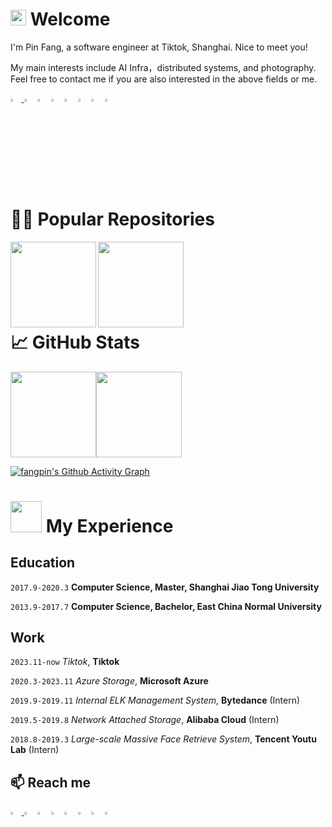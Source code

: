 # <img src="https://media.giphy.com/media/hvRJCLFzcasrR4ia7z/giphy.gif" width="25px"> Welcome
I'm Pin Fang, a software engineer at Tiktok, Shanghai. Nice to meet you!

My main interests include AI Infra，distributed systems, and photography. Feel free to contact me if you are also interested in the above fields or me.

<a href="mailto:fpfangpin@hotmail.com"> <img src="https://img.icons8.com/color/72/ms-outlook.png" width="3.5%"/> </a>
[<img src="https://img.icons8.com/color/48/000000/linkedin.png" width="3.5%"/>](https://www.linkedin.com/in/pinfang/)
[<img src="https://upload.wikimedia.org/wikipedia/commons/8/83/Steam_icon_logo.svg" width="3.5%"/>](https://steamcommunity.com/id/fangpin/)
[<img src="https://img.icons8.com/windows/72/zhihu.png" width="3.5%"/>](https://www.zhihu.com/people/pifan7)
[<img src="https://img.icons8.com/color/2x/weibo.png" width="3.5%"/>](https://weibo.com/2940472741/profile?rightmod=1&wvr=6&mod=personinfo&is_all=1)
[<img src="https://user-images.githubusercontent.com/9050713/39107515-619773e0-46f5-11e8-9fa9-2859816f1c42.png" width="3.5%"/>](https://space.bilibili.com/2922986)
[<img src="https://upload.wikimedia.org/wikipedia/commons/c/c1/XiaohongshuLOGO.png" width="3.5%" />](https://www.xiaohongshu.com/user/profile/5deb3ef10000000001003689)
[<img src="https://lf-douyin-pc-web.douyinstatic.com/obj/douyin-pc-web/ies/douyin_web/media/logo-horizontal-small-dark.04fa81ed0b1d6d5e.svg" width="3.5%" />](https://www.douyin.com/user/MS4wLjABAAAA3S9c4XFHCuFEGIbw9XF9OYUjXfEwM9gYKjFUKlD7Wx0?from_tab_name=main)


<!-- <p  align="center"><img src="https://media.giphy.com/media/SWoSkN6DxTszqIKEqv/giphy.gif" alt="Coder GIF" width="500" height="400"> -->

# 👨‍💻 Popular Repositories
<a align="left" href="https://github.com/fangpin/siamese-pytorch" title="Algorithms"><img align="left" height="137px" src="https://github-readme-stats.vercel.app/api/pin/?username=fangpin&repo=siamese-pytorch&hide_title=true&hide_border=true&layout=compact&langs_count=7&exclude_repo=comp426,Redventures-Movie-Quotes&theme=gotham"></a>
<a align="left" href="https://github.com/fangpin/miniDFS" title="miniDFS"><img align="left" height="137px" src="https://github-readme-stats.vercel.app/api/pin/?username=fangpin&repo=miniDFS&hide_title=true&hide_border=true&layout=compact&langs_count=7&exclude_repo=comp426,Redventures-Movie-Quotes&theme=gotham"></a>
<br/><br/><br/><br/><br/><br/>
<!-- <br/><br/><br/><br/><br/><br/>
<div width="100%" align="center">
  <a align="left" href="https://github.com/zumrudu-anka/Turkce-Heceleme-CPP" title="Turkce-Heceleme-CPP"><img align="left" height="115" src="https://github-readme-stats.vercel.app/api/pin/?username=zumrudu-anka&repo=Turkce-Heceleme-CPP&theme=react&border_color=61dafb&border_radius=10"></a>
  <a align="right" href="https://github.com/zumrudu-anka/CopyMoveForgeryDetectionWithDCT" title="Copy&Move Forgery Detection With DCT"><img align="right" height="115" src="https://github-readme-stats.vercel.app/api/pin/?username=zumrudu-anka&repo=CopyMoveForgeryDetectionWithDCT&theme=react&border_color=61dafb&border_radius=10"></a>
</div>
<br/><br/><br/><br/><br/><br/> -->

# &#x1f4c8; GitHub Stats
<a href="https://github.com/fangpin/fangpin"><img height="137px" src="https://github-readme-stats.vercel.app/api?username=fangpin&show_icons=true&theme=gotham&include_all_commits=true&hide_border=true" /><img height="137px" src="https://github-readme-stats.vercel.app/api/top-langs/?username=fangpin&hide=vim%20script,yasnippet,html,Jupyter%20Notebook,Makefile,Shell,Emacs%20Lisp&hide_title=true&hide_border=true&layout=compact&langs_count=7&exclude_repo=comp426,Redventures-Movie-Quotes&theme=gotham" /></a>

[![fangpin's Github Activity Graph](https://github-readme-activity-graph.cyclic.app/graph?username=fangpin&theme=vue&hide_border=true)](https://github.com/ashutosh00710/github-readme-activity-graph)



# <img src="https://media.giphy.com/media/mGcNjsfWAjY5AEZNw6/giphy.gif" width="50"> My Experience
## Education

`2017.9-2020.3`
__Computer Science, Master, Shanghai Jiao Tong University__

`2013.9-2017.7`
__Computer Science, Bachelor, East China Normal University__
  
## Work

`2023.11-now`
*Tiktok*, __Tiktok__

`2020.3-2023.11`
*Azure Storage*, __Microsoft Azure__

`2019.9-2019.11`
*Internal ELK Management System*, __Bytedance__ (Intern)

`2019.5-2019.8`
*Network Attached Storage*, __Alibaba Cloud__ (Intern)

`2018.8-2019.3`
*Large-scale Massive Face Retrieve System*, __Tencent Youtu Lab__ (Intern)

<!-- `2016.7-2017.3`
*Advanced Driver Assistance System*, __Intel IT Flex__ (Intern) -->

## 📫 Reach me
<a href="mailto:fpfangpin@hotmail.com"> <img src="https://img.icons8.com/color/72/ms-outlook.png" width="3.5%"/> </a>
[<img src="https://img.icons8.com/color/48/000000/linkedin.png" width="3.5%"/>](https://www.linkedin.com/in/pinfang/)
[<img src="https://upload.wikimedia.org/wikipedia/commons/8/83/Steam_icon_logo.svg" width="3.5%"/>](https://steamcommunity.com/id/fangpin/)
[<img src="https://img.icons8.com/windows/72/zhihu.png" width="3.5%"/>](https://www.zhihu.com/people/pifan7)
[<img src="https://img.icons8.com/color/2x/weibo.png" width="3.5%"/>](https://weibo.com/2940472741/profile?rightmod=1&wvr=6&mod=personinfo&is_all=1)
[<img src="https://user-images.githubusercontent.com/9050713/39107515-619773e0-46f5-11e8-9fa9-2859816f1c42.png" width="3.5%"/>](https://space.bilibili.com/2922986)
[<img src="https://upload.wikimedia.org/wikipedia/commons/c/c1/XiaohongshuLOGO.png" width="3.5%" />](https://www.xiaohongshu.com/user/profile/5deb3ef10000000001003689)
[<img src="https://lf-douyin-pc-web.douyinstatic.com/obj/douyin-pc-web/ies/douyin_web/media/logo-horizontal-small-dark.04fa81ed0b1d6d5e.svg" width="3.5%" />](https://www.douyin.com/user/MS4wLjABAAAA3S9c4XFHCuFEGIbw9XF9OYUjXfEwM9gYKjFUKlD7Wx0?from_tab_name=main)

  
  

